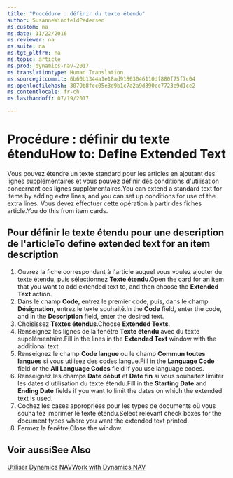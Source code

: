 ```yaml
---
title: "Procédure : définir du texte étendu"
author: SusanneWindfeldPedersen
ms.custom: na
ms.date: 11/22/2016
ms.reviewer: na
ms.suite: na
ms.tgt_pltfrm: na
ms.topic: article
ms.prod: dynamics-nav-2017
ms.translationtype: Human Translation
ms.sourcegitcommit: 6b60b1344a1e18ad91863046110df880f75f7c04
ms.openlocfilehash: 3079b8fcc05e3d9b1c7a2a9d390cc7723e9d1ce2
ms.contentlocale: fr-ch
ms.lasthandoff: 07/19/2017

---
```

    
# <a name="how-to-define-extended-text"></a><span data-ttu-id="0966c-102">Procédure : définir du texte étendu</span><span class="sxs-lookup"><span data-stu-id="0966c-102">How to: Define Extended Text</span></span>

<span data-ttu-id="0966c-103">Vous pouvez étendre un texte standard pour les articles en ajoutant des lignes supplémentaires et vous pouvez définir des conditions d'utilisation concernant ces lignes supplémentaires.</span><span class="sxs-lookup"><span data-stu-id="0966c-103">You can extend a standard text for items by adding extra lines, and you can set up conditions for use of the extra lines.</span></span> <span data-ttu-id="0966c-104">Vous devez effectuer cette opération à partir des fiches article.</span><span class="sxs-lookup"><span data-stu-id="0966c-104">You do this from item cards.</span></span>

## <a name="to-define-extended-text-for-an-item-description"></a><span data-ttu-id="0966c-105">Pour définir le texte étendu pour une description de l'article</span><span class="sxs-lookup"><span data-stu-id="0966c-105">To define extended text for an item description</span></span>
1. <span data-ttu-id="0966c-106">Ouvrez la fiche correspondant à l'article auquel vous voulez ajouter du texte étendu, puis sélectionnez **Texte étendu**.</span><span class="sxs-lookup"><span data-stu-id="0966c-106">Open the card for an item that you want to add extended text to, and then choose the **Extended Text** action.</span></span>
2. <span data-ttu-id="0966c-107">Dans le champ **Code**, entrez le premier code, puis, dans le champ **Désignation**, entrez le texte souhaité.</span><span class="sxs-lookup"><span data-stu-id="0966c-107">In the **Code** field, enter the code, and in the **Description** field, enter the desired text.</span></span>
3. <span data-ttu-id="0966c-108">Choisissez **Textes étendus**.</span><span class="sxs-lookup"><span data-stu-id="0966c-108">Choose **Extended Texts**.</span></span>
4. <span data-ttu-id="0966c-109">Renseignez les lignes de la fenêtre **Texte étendu** avec du texte supplémentaire.</span><span class="sxs-lookup"><span data-stu-id="0966c-109">Fill in the lines in the **Extended Text** window with the additional text.</span></span>
5. <span data-ttu-id="0966c-110">Renseignez le champ **Code langue** ou le champ **Commun toutes langues** si vous utilisez des codes langue.</span><span class="sxs-lookup"><span data-stu-id="0966c-110">Fill in the **Language Code** field or the **All Language Codes** field if you use language codes.</span></span> 
6. <span data-ttu-id="0966c-111">Renseignez les champs **Date début** et **Date fin** si vous souhaitez limiter les dates d'utilisation du texte étendu.</span><span class="sxs-lookup"><span data-stu-id="0966c-111">Fill in the **Starting Date** and **Ending Date** fields if you want to limit the dates on which the extended text is used.</span></span>
7. <span data-ttu-id="0966c-112">Cochez les cases appropriées pour les types de documents où vous souhaitez imprimer le texte étendu.</span><span class="sxs-lookup"><span data-stu-id="0966c-112">Select relevant check boxes for the document types where you want the extended text printed.</span></span>
8. <span data-ttu-id="0966c-113">Fermez la fenêtre.</span><span class="sxs-lookup"><span data-stu-id="0966c-113">Close the window.</span></span>

## <a name="see-also"></a><span data-ttu-id="0966c-114">Voir aussi</span><span class="sxs-lookup"><span data-stu-id="0966c-114">See Also</span></span>
[<span data-ttu-id="0966c-115">Utiliser Dynamics NAV</span><span class="sxs-lookup"><span data-stu-id="0966c-115">Work with Dynamics NAV</span></span>](ui-work-product.md)


